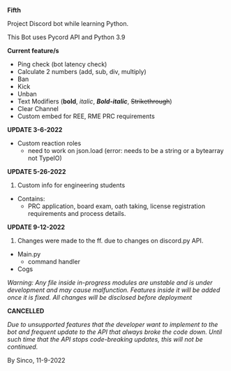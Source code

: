 **Fifth**

Project Discord bot while learning Python.

This Bot uses Pycord API and Python 3.9

**Current feature/s**
- Ping check (bot latency check)
- Calculate 2 numbers (add, sub, div, multiply) 
- Ban
- Kick
- Unban
- Text Modifiers (**bold**, *italic*, ***Bold-italic***, ~~Strikethrough~~)
- Clear Channel 
- Custom embed for REE, RME PRC requirements

**UPDATE 3-6-2022**
- Custom reaction roles 
  - need to work on json.load (error: needs to be a string or a bytearray not TypeIO)

**UPDATE 5-26-2022**
1. Custom info for engineering students 
  - Contains:
    - PRC application, board exam, oath taking, license registration requirements and process details. 

**UPDATE 9-12-2022** 
1. Changes were made to the ff. due to changes on discord.py API.
  - Main.py 
    - command handler
  - Cogs

*Warning: Any file inside in-progress modules are unstable and is under development and may cause malfunction. Features inside it will be added once it is fixed. All changes will be disclosed before deployment* 

**CANCELLED**

*Due to unsupported features that the developer want to implement to the bot and frequent update to the API that always broke the code down. Until such time that the API stops code-breaking updates, this will not be continued.*

By Sinco, 11-9-2022 
